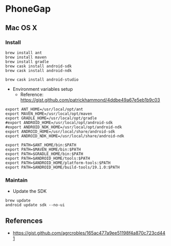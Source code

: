 # PhoneGap

## Mac OS X
### Install
```
brew install ant
brew install maven
brew install gradle
brew cask install android-sdk
brew cask install android-ndk

brew cask install android-studio
```
* Environment variables setup
  * Reference: https://gist.github.com/patrickhammond/4ddbe49a67e5eb1b9c03
```
export ANT_HOME=/usr/local/opt/ant
export MAVEN_HOME=/usr/local/opt/maven
export GRADLE_HOME=/usr/local/opt/gradle
#export ANDROID_HOME=/usr/local/opt/android-sdk
#export ANDROID_NDK_HOME=/usr/local/opt/android-ndk
export ANDROID_HOME=/usr/local/share/android-sdk
export ANDROID_NDK_HOME=/usr/local/share/android-ndk

export PATH=$ANT_HOME/bin:$PATH
export PATH=$MAVEN_HOME/bin:$PATH
export PATH=$GRADLE_HOME/bin:$PATH
export PATH=$ANDROID_HOME/tools:$PATH
export PATH=$ANDROID_HOME/platform-tools:$PATH
export PATH=$ANDROID_HOME/build-tools/19.1.0:$PATH
```

### Maintain
* Update the SDK
```
brew update
android update sdk --no-ui
```

## References
* https://gist.github.com/agrcrobles/165ac477a9ee51198f4a870c723cd441
